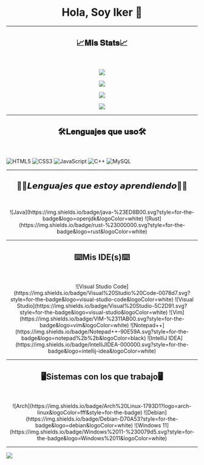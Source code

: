 <h1 align="center">Hola, Soy Iker 👋</h1>

<hr/>

<h2 align="center">📈𝐌𝐢𝐬 𝐒𝐭𝐚𝐭𝐬📈</h2>

<br/>

<p align="center">
 <img src="https://streak-stats.demolab.com?user=IkerOwO&theme=calm&border_radius=15&date_format=M%20j%5B%2C%20Y%5D"/>

<p align="center">
 <img src="https://github-readme-stats-eight-theta.vercel.app/api/top-langs/?username=IkerOwO&layout=compact&langs_count=8&theme=radical&locale=en"/>
<p align="center">
    <img src="https://github-readme-activity-graph.vercel.app/graph?username=IkerOwO&theme=modern-lilac"/>

<p align="center">
 <img src="https://github-profile-trophy.vercel.app/?username=IkerOwO&theme=discord"</a></p>

<hr/>

<h2 align="center">🛠️𝐋𝐞𝐧𝐠𝐮𝐚𝐣𝐞𝐬 𝐪𝐮𝐞 𝐮𝐬𝐨🛠️</h2>
<br/>


 ![HTML5](https://img.shields.io/badge/html5-%23E34F26.svg?style=for-the-badge&logo=html5&logoColor=white)
 ![CSS3](https://img.shields.io/badge/css3-%231572B6.svg?style=for-the-badge&logo=css3&logoColor=white)
 ![JavaScript](https://img.shields.io/badge/javascript-%23323330.svg?style=for-the-badge&logo=javascript&logoColor=%23F7DF1E)
 ![C++](https://img.shields.io/badge/c++-%2300599C.svg?style=for-the-badge&logo=c%2B%2B&logoColor=white)
 ![MySQL](https://img.shields.io/badge/mysql-4479A1.svg?style=for-the-badge&logo=mysql&logoColor=white)


<hr/>

<h2 align="center">👨‍💻𝙇𝙚𝙣𝙜𝙪𝙖𝙟𝙚𝙨 𝙦𝙪𝙚 𝙚𝙨𝙩𝙤𝙮 𝙖𝙥𝙧𝙚𝙣𝙙𝙞𝙚𝙣𝙙𝙤👨‍💻</h2>
<br/>

<p align="center">
 ![Java](https://img.shields.io/badge/java-%23ED8B00.svg?style=for-the-badge&logo=openjdk&logoColor=white)
 ![Rust](https://img.shields.io/badge/rust-%23000000.svg?style=for-the-badge&logo=rust&logoColor=white)
</p>

<hr/>

<h2 align="center">⌨️Mis IDE(s)⌨️</h2>
<br/>

<p align="center">
    ![Visual Studio Code](https://img.shields.io/badge/Visual%20Studio%20Code-0078d7.svg?style=for-the-badge&logo=visual-studio-code&logoColor=white)
    ![Visual Studio](https://img.shields.io/badge/Visual%20Studio-5C2D91.svg?style=for-the-badge&logo=visual-studio&logoColor=white)
    ![Vim](https://img.shields.io/badge/VIM-%2311AB00.svg?style=for-the-badge&logo=vim&logoColor=white)
    ![Notepad++](https://img.shields.io/badge/Notepad++-90E59A.svg?style=for-the-badge&logo=notepad%2b%2b&logoColor=black)
    ![IntelliJ IDEA](https://img.shields.io/badge/IntelliJIDEA-000000.svg?style=for-the-badge&logo=intellij-idea&logoColor=white)
</p>

<hr/>

<h2 align="center"> 🖥️Sistemas con los que trabajo🖥️ </h2>
</br>

<p align="center">
 ![Arch](https://img.shields.io/badge/Arch%20Linux-1793D1?logo=arch-linux&logoColor=fff&style=for-the-badge)
 ![Debian](https://img.shields.io/badge/Debian-D70A53?style=for-the-badge&logo=debian&logoColor=white)
 ![Windows 11](https://img.shields.io/badge/Windows%2011-%230079d5.svg?style=for-the-badge&logo=Windows%2011&logoColor=white)
</p>

<hr/>

![](https://raw.githubusercontent.com/Trilokia/Trilokia/379277808c61ef204768a61bbc5d25bc7798ccf1/bottom_header.svg)

